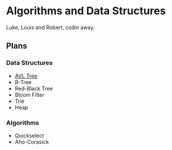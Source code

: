 # Algorithms and Data Structures

Luke, Louis and Robert, codin away.

## Plans

### Data Structures
* [AVL Tree](avl_trees)
* B-Tree
* Red-Black Tree
* Bloom Filter
* Trie
* Heap

### Algorithms
* Quickselect
* Aho-Corasick

